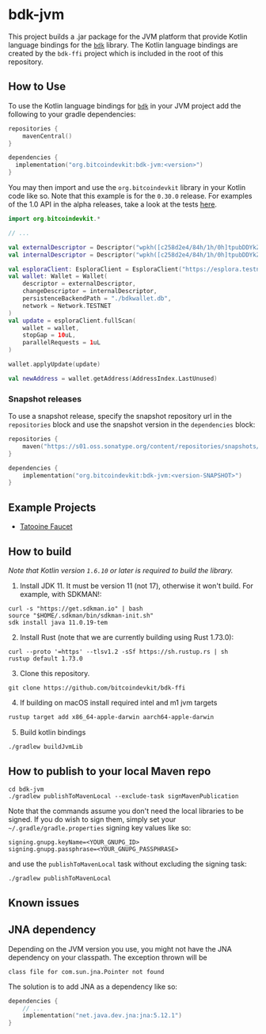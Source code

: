 # bdk-jvm
This project builds a .jar package for the JVM platform that provide Kotlin language bindings for the [`bdk`] library. The Kotlin language bindings are created by the `bdk-ffi` project which is included in the root of this repository.

## How to Use
To use the Kotlin language bindings for [`bdk`] in your JVM project add the following to your gradle dependencies:
```kotlin
repositories {
    mavenCentral()
}

dependencies {
  implementation("org.bitcoindevkit:bdk-jvm:<version>")
}
```

You may then import and use the `org.bitcoindevkit` library in your Kotlin code like so. Note that this example is for the `0.30.0` release. For examples of the 1.0 API in the alpha releases, take a look at the tests [here](https://github.com/bitcoindevkit/bdk-ffi/tree/master/bdk-jvm/lib/src/test/kotlin/org/bitcoindevkit).
```kotlin
import org.bitcoindevkit.*

// ...

val externalDescriptor = Descriptor("wpkh([c258d2e4/84h/1h/0h]tpubDDYkZojQFQjht8Tm4jsS3iuEmKjTiEGjG6KnuFNKKJb5A6ZUCUZKdvLdSDWofKi4ToRCwb9poe1XdqfUnP4jaJjCB2Zwv11ZLgSbnZSNecE/0/*)", Network.TESTNET)
val internalDescriptor = Descriptor("wpkh([c258d2e4/84h/1h/0h]tpubDDYkZojQFQjht8Tm4jsS3iuEmKjTiEGjG6KnuFNKKJb5A6ZUCUZKdvLdSDWofKi4ToRCwb9poe1XdqfUnP4jaJjCB2Zwv11ZLgSbnZSNecE/1/*)", Network.TESTNET)

val esploraClient: EsploraClient = EsploraClient("https://esplora.testnet.kuutamo.cloud/")
val wallet: Wallet = Wallet(
    descriptor = externalDescriptor, 
    changeDescriptor = internalDescriptor, 
    persistenceBackendPath = "./bdkwallet.db", 
    network = Network.TESTNET
)
val update = esploraClient.fullScan(
    wallet = wallet,
    stopGap = 10uL,
    parallelRequests = 1uL
)

wallet.applyUpdate(update)

val newAddress = wallet.getAddress(AddressIndex.LastUnused)
```

### Snapshot releases
To use a snapshot release, specify the snapshot repository url in the `repositories` block and use the snapshot version in the `dependencies` block:
```kotlin
repositories {
    maven("https://s01.oss.sonatype.org/content/repositories/snapshots/")
}

dependencies { 
    implementation("org.bitcoindevkit:bdk-jvm:<version-SNAPSHOT>")
}
```

## Example Projects
* [Tatooine Faucet](https://github.com/thunderbiscuit/tatooine)

## How to build
_Note that Kotlin version `1.6.10` or later is required to build the library._
1. Install JDK 11. It must be version 11 (not 17), otherwise it won't build. For example, with SDKMAN!:
```shell
curl -s "https://get.sdkman.io" | bash
source "$HOME/.sdkman/bin/sdkman-init.sh"
sdk install java 11.0.19-tem
```
2. Install Rust (note that we are currently building using Rust 1.73.0):
```shell
curl --proto '=https' --tlsv1.2 -sSf https://sh.rustup.rs | sh
rustup default 1.73.0
```
3. Clone this repository.
```shell
git clone https://github.com/bitcoindevkit/bdk-ffi
```
4. If building on macOS install required intel and m1 jvm targets
```sh
rustup target add x86_64-apple-darwin aarch64-apple-darwin
```
5. Build kotlin bindings
```sh
./gradlew buildJvmLib
```

## How to publish to your local Maven repo
```shell
cd bdk-jvm
./gradlew publishToMavenLocal --exclude-task signMavenPublication
```

Note that the commands assume you don't need the local libraries to be signed. If you do wish to sign them, simply set your `~/.gradle/gradle.properties` signing key values like so:
```properties
signing.gnupg.keyName=<YOUR_GNUPG_ID>
signing.gnupg.passphrase=<YOUR_GNUPG_PASSPHRASE>
```

and use the `publishToMavenLocal` task without excluding the signing task:
```shell
./gradlew publishToMavenLocal
```

## Known issues
## JNA dependency
Depending on the JVM version you use, you might not have the JNA dependency on your classpath. The exception thrown will be 
```shell
class file for com.sun.jna.Pointer not found
```

The solution is to add JNA as a dependency like so:
```kotlin
dependencies {
    // ...
    implementation("net.java.dev.jna:jna:5.12.1")
}
```

[`bdk`]: https://github.com/bitcoindevkit/bdk
[`bdk-ffi`]: https://github.com/bitcoindevkit/bdk-ffi
